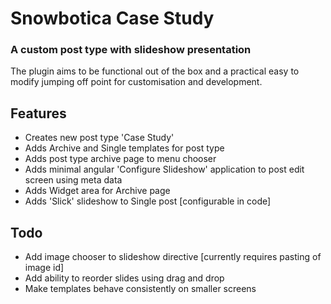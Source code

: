 # Snowbotica Case Study

### A custom post type with slideshow presentation

The plugin aims to be functional out of the box and a practical easy to modify jumping off point for customisation and development.

## Features

* Creates new post type 'Case Study'
* Adds Archive and Single templates for post type
* Adds post type archive page to menu chooser
* Adds minimal angular 'Configure Slideshow' application to post edit screen using meta data
* Adds Widget area for Archive page
* Adds 'Slick' slideshow to Single post [configurable in code]

## Todo

* Add image chooser to slideshow directive [currently requires pasting of image id]
* Add ability to reorder slides using drag and drop
* Make templates behave consistently on smaller screens